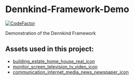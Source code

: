 # Dennkind-Framework-Demo
[![CodeFactor](https://www.codefactor.io/repository/github/dennkind/dennkind-framework-demo/badge)](https://www.codefactor.io/repository/github/dennkind/dennkind-framework-demo)

Demonstration of the Dennkind Framework

## Assets used in this project:
- [building_estate_home_house_real_icon](https://www.iconfinder.com/icons/290149/building_estate_home_house_real_icon)
- [monitor_screen_television_tv_video_icon](https://www.iconfinder.com/icons/290126/monitor_screen_television_tv_video_icon)
- [communication_internet_media_news_newspaper_icon](https://www.iconfinder.com/icons/290136/communication_internet_media_news_newspaper_icon)
